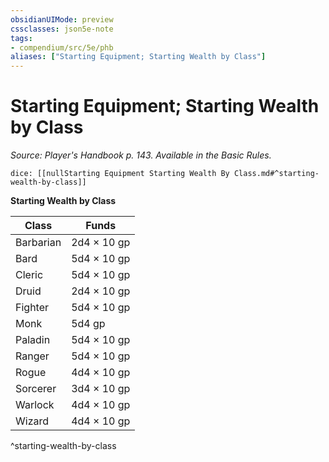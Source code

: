 ```yaml
---
obsidianUIMode: preview
cssclasses: json5e-note
tags:
- compendium/src/5e/phb
aliases: ["Starting Equipment; Starting Wealth by Class"]
---
```

# Starting Equipment; Starting Wealth by Class
*Source: Player's Handbook p. 143. Available in the Basic Rules.* 

`dice: [[nullStarting Equipment Starting Wealth By Class.md#^starting-wealth-by-class]]`

**Starting Wealth by Class**

| Class | Funds |
|-------|-------|
| Barbarian | 2d4 × 10 gp |
| Bard | 5d4 × 10 gp |
| Cleric | 5d4 × 10 gp |
| Druid | 2d4 × 10 gp |
| Fighter | 5d4 × 10 gp |
| Monk | 5d4 gp |
| Paladin | 5d4 × 10 gp |
| Ranger | 5d4 × 10 gp |
| Rogue | 4d4 × 10 gp |
| Sorcerer | 3d4 × 10 gp |
| Warlock | 4d4 × 10 gp |
| Wizard | 4d4 × 10 gp |
^starting-wealth-by-class